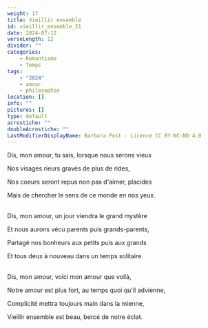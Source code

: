 ```yaml
---
weight: 17
title: Vieillir ensemble
id: vieillir_ensemble_21
date: 2024-07-12
verseLength: 12
divider: ""
categories:
    - Romantisme
    - Temps
tags:
    - "2024"
    - amour
    - philosophie
location: []
info: ""
pictures: []
type: default
acrostiche: ""
doubleAcrostiche: ""
LastModifierDisplayName: Barbara Post - Licence CC BY-NC-ND 4.0
---
```

Dis, mon amour, tu sais, lorsque nous serons vieux

Nos visages rieurs gravés de plus de rides,

Nos coeurs seront repus non pas d'aimer, placides

Mais de chercher le sens de ce monde en nos yeux.

 \
Dis, mon amour, un jour viendra le grand mystère

Et nous aurons vécu parents puis grands-parents,

Partagé nos bonheurs aux petits puis aux grands

Et tous deux à nouveau dans un temps solitaire.

 \
Dis, mon amour, voici mon amour que voilà,

Notre amour est plus fort, au temps quoi qu'il advienne,

Complicité mettra toujours main dans la mienne,

Vieillir ensemble est beau, bercé de notre éclat.
